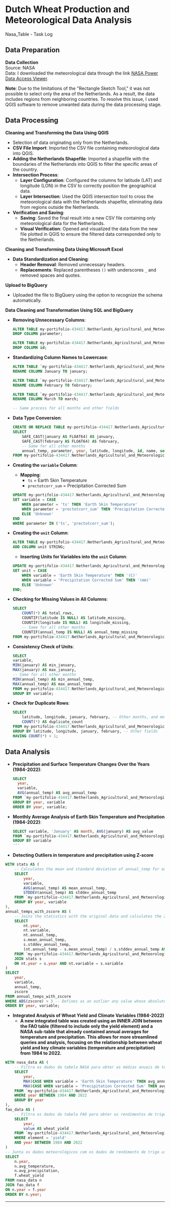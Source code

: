 # Dutch Wheat Production and Meteorological Data Analysis

Nasa_Table - Task Log

## Data Preparation

**Data Collection**  
Source: NASA  
Data: I downloaded the meteorological data through the link [NASA Power Data Access Viewer](https://power.larc.nasa.gov/data-access-viewer/).

**Note**: Due to the limitations of the "Rectangle Sketch Tool," it was not possible to select only the area of the Netherlands. As a result, the data includes regions from neighboring countries. To resolve this issue, I used QGIS software to remove unwanted data during the data processing stage.

## Data Processing

**Cleaning and Transforming the Data Using QGIS**  
- Selection of data originating only from the Netherlands.
- **CSV File Import**: Imported the CSV file containing meteorological data into QGIS.
- **Adding the Netherlands Shapefile**: Imported a shapefile with the boundaries of the Netherlands into QGIS to filter the specific areas of the country.
- **Intersection Process**:
  - **Layer Configuration**: Configured the columns for latitude (LAT) and longitude (LON) in the CSV to correctly position the geographical data.
  - **Layer Intersection**: Used the QGIS intersection tool to cross the meteorological data with the Netherlands shapefile, eliminating data from regions outside the Netherlands.
- **Verification and Saving**:
  - **Saving**: Saved the final result into a new CSV file containing only meteorological data for the Netherlands.
  - **Visual Verification**: Opened and visualized the data from the new file plotted in QGIS to ensure the filtered data corresponded only to the Netherlands.

**Cleaning and Transforming Data Using Microsoft Excel**  
- **Data Standardization and Cleaning**:
  - **Header Removal**: Removed unnecessary headers.
  - **Replacements**: Replaced parentheses `()` with underscores `_` and removed spaces and quotes.

**Upload to BigQuery**  
- Uploaded the file to BigQuery using the option to recognize the schema automatically.

**Data Cleaning and Transformation Using SQL and BigQuery**

- **Removing Unnecessary Columns**:
  ```sql
  ALTER TABLE my-portifolio-434417.Netherlands_Agricultural_and_Meteorological_Data.nasa_table
  DROP COLUMN parameter;
  
  ALTER TABLE my-portifolio-434417.Netherlands_Agricultural_and_Meteorological_Data.nasa_table
  DROP COLUMN id;
  ```

- **Standardizing Column Names to Lowercase**:
  ```sql
  ALTER TABLE `my-portifolio-434417.Netherlands_Agricultural_and_Meteorological_Data.nasa_table`
  RENAME COLUMN January TO january;

  ALTER TABLE `my-portifolio-434417.Netherlands_Agricultural_and_Meteorological_Data.nasa_table`
  RENAME COLUMN February TO february;

  ALTER TABLE `my-portifolio-434417.Netherlands_Agricultural_and_Meteorological_Data.nasa_table`
  RENAME COLUMN March TO march;
  
  -- Same process for all months and other fields
  ```

- **Data Type Conversion**:
  ```sql
  CREATE OR REPLACE TABLE my-portifolio-434417.Netherlands_Agricultural_and_Meteorological_Data.nasa_table AS
  SELECT
      SAFE_CAST(january AS FLOAT64) AS january,
      SAFE_CAST(february AS FLOAT64) AS february,
      -- Same for all other months
      annual_temp, parameter, year, latitude, longitude, id, name, source
  FROM my-portifolio-434417.Netherlands_Agricultural_and_Meteorological_Data.nasa_table;
  ```

- **Creating the `variable` Column**:
  - **Mapping**:
    - `ts` = Earth Skin Temperature  
    - `prectotcorr_sum` = Precipitation Corrected Sum
  ```sql
  UPDATE my-portifolio-434417.Netherlands_Agricultural_and_Meteorological_Data.nasa_table
  SET variable = CASE
      WHEN parameter = 'ts' THEN 'Earth Skin Temperature'
      WHEN parameter = 'prectotcorr_sum' THEN 'Precipitation Corrected Sum'
      ELSE 'Unknown'
  END
  WHERE parameter IN ('ts', 'prectotcorr_sum');
  ```

- **Creating the `unit` Column**:
  ```sql
  ALTER TABLE my-portifolio-434417.Netherlands_Agricultural_and_Meteorological_Data.nasa_table
  ADD COLUMN unit STRING;
  ```

  - **Inserting Units for Variables into the `unit` Column**:
  ```sql
  UPDATE my-portifolio-434417.Netherlands_Agricultural_and_Meteorological_Data.nasa_table
  SET unit = CASE
      WHEN variable = 'Earth Skin Temperature' THEN '(C)'
      WHEN variable = 'Precipitation Corrected Sum' THEN '(mm)'
      ELSE 'Unknown'
  END;
  ```

- **Checking for Missing Values in All Columns**:
  ```sql
  SELECT
      COUNT(*) AS total_rows,
      COUNTIF(latitude IS NULL) AS latitude_missing,
      COUNTIF(longitude IS NULL) AS longitude_missing,
      -- Same for all other months
      COUNTIF(annual_temp IS NULL) AS annual_temp_missing
  FROM my-portifolio-434417.Netherlands_Agricultural_and_Meteorological_Data.nasa_table;
  ```

- **Consistency Check of Units**:
  ```sql
  SELECT
  variable,
  MIN(january) AS min_january,
  MAX(january) AS max_january,
  -- Same for all other months
  MIN(annual_temp) AS min_annual_temp,
  MAX(annual_temp) AS max_annual_temp
  FROM my-portifolio-434417.Netherlands_Agricultural_and_Meteorological_Data.nasa_table
  GROUP BY variable;
  ```

- **Check for Duplicate Rows**:
  ```sql
  SELECT
      latitude, longitude, january, february, -- Other months, and more fields
      COUNT(*) AS duplicate_count
  FROM my-portifolio-434417.Netherlands_Agricultural_and_Meteorological_Data.nasa_table
  GROUP BY latitude, longitude, january, february, -- Other fields
  HAVING COUNT(*) > 1;
  ```

## Data Analysis
- **Precipitation and Surface Temperature Changes Over the Years (1984-2022)**:
  ```sql
  SELECT
    year,
    variable,
    AVG(annual_temp) AS avg_annual_temp
  FROM `my-portifolio-434417.Netherlands_Agricultural_and_Meteorological_Data.nasa_table`
  GROUP BY year, variable
  ORDER BY year, variable;
  ```

- **Monthly Average Analysis of Earth Skin Temperature and Precipitation (1984-2022)**:
  ```sql
  SELECT variable, 'January' AS month, AVG(january) AS avg_value
  FROM `my-portifolio-434417.Netherlands_Agricultural_and_Meteorological_Data.nasa_table`
  GROUP BY variable
  '''
- **Detecting Outliers in temperature and precipitation using Z-score**
```sql
WITH stats AS (
    -- Calculates the mean and standard deviation of annual_temp for each year and variable
    SELECT
        year,
        variable,
        AVG(annual_temp) AS mean_annual_temp,
        STDDEV(annual_temp) AS stddev_annual_temp
    FROM `my-portifolio-434417.Netherlands_Agricultural_and_Meteorological_Data.nasa_table`
    GROUP BY year, variable
),
annual_temps_with_zscore AS (
    -- Joins the statistics with the original data and calculates the Z-score for each year and variable
    SELECT
        nt.year,
        nt.variable,
        nt.annual_temp,
        s.mean_annual_temp,
        s.stddev_annual_temp,
        (nt.annual_temp - s.mean_annual_temp) / s.stddev_annual_temp AS zscore
    FROM `my-portifolio-434417.Netherlands_Agricultural_and_Meteorological_Data.nasa_table` nt
    JOIN stats s
    ON nt.year = s.year AND nt.variable = s.variable
)
SELECT
    year,
    variable,
    annual_temp,
    zscore
FROM annual_temps_with_zscore
WHERE ABS(zscore) > 3 -- Defines as an outlier any value whose absolute Z-score is greater than 3
ORDER BY year, variable;

```
- **Integrated Analysis of Wheat Yield and Climate Variables (1984-2022)**
  - **A new integrated table was created using an INNER JOIN between the FAO table (filtered to include only the yield element) and a NASA sub-table that already contained annual averages for temperature and precipitation. This allows for more streamlined queries and analysis, focusing on the relationship between wheat yield and key climate variables (temperature and precipitation) from 1984 to 2022.**

```sql
WITH nasa_data AS (
    -- Filtra os dados da tabela NASA para obter as médias anuais de temperatura e precipitação entre 1984 e 2022
    SELECT
        year,
        MAX(CASE WHEN variable = 'Earth Skin Temperature' THEN avg_annual_value END) AS avg_temperature,
        MAX(CASE WHEN variable = 'Precipitation Corrected Sum' THEN avg_annual_value END) AS avg_precipitation
    FROM `my-portifolio-434417.Netherlands_Agricultural_and_Meteorological_Data.4_precip_temp_nasa_1984_2022`
    WHERE year BETWEEN 1984 AND 2022
    GROUP BY year
),
fao_data AS (
    -- Filtra os dados da tabela FAO para obter os rendimentos de trigo (yield) entre 1984 e 2022
    SELECT
        year,
        value AS wheat_yield
    FROM `my-portifolio-434417.Netherlands_Agricultural_and_Meteorological_Data.fao_table`
    WHERE element = 'yield'
    AND year BETWEEN 1984 AND 2022
)
-- Junta os dados meteorológicos com os dados de rendimento de trigo usando o campo 'year'
SELECT
    n.year,
    n.avg_temperature,
    n.avg_precipitation,
    f.wheat_yield
FROM nasa_data n
JOIN fao_data f
ON n.year = f.year
ORDER BY n.year;
```




 

---


